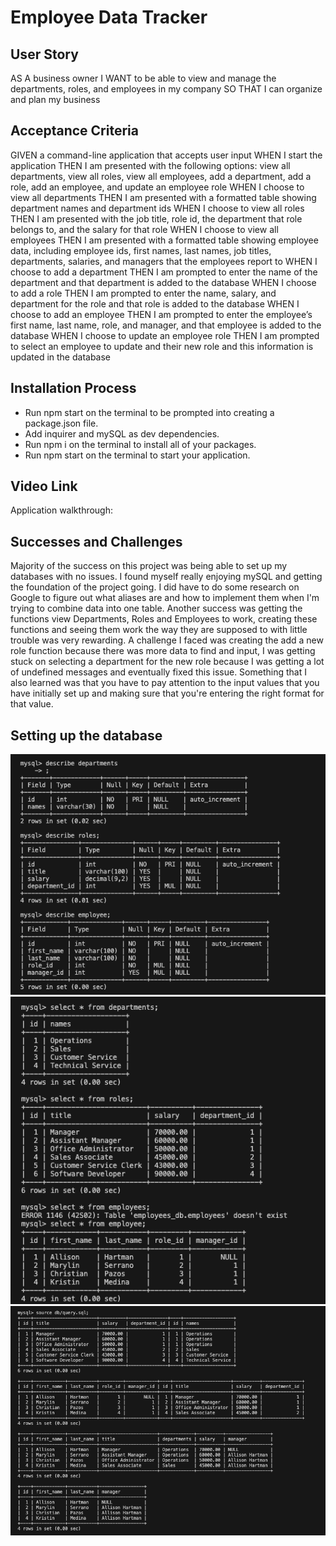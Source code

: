 # Employee Data Tracker

## User Story
AS A business owner
I WANT to be able to view and manage the departments, roles, and employees in my company
SO THAT I can organize and plan my business

## Acceptance Criteria
GIVEN a command-line application that accepts user input
WHEN I start the application
THEN I am presented with the following options: view all departments, view all roles, view all employees, add a department, add a role, add an employee, and update an employee role
WHEN I choose to view all departments
THEN I am presented with a formatted table showing department names and department ids
WHEN I choose to view all roles
THEN I am presented with the job title, role id, the department that role belongs to, and the salary for that role
WHEN I choose to view all employees
THEN I am presented with a formatted table showing employee data, including employee ids, first names, last names, job titles, departments, salaries, and managers that the employees report to
WHEN I choose to add a department
THEN I am prompted to enter the name of the department and that department is added to the database
WHEN I choose to add a role
THEN I am prompted to enter the name, salary, and department for the role and that role is added to the database
WHEN I choose to add an employee
THEN I am prompted to enter the employee’s first name, last name, role, and manager, and that employee is added to the database
WHEN I choose to update an employee role
THEN I am prompted to select an employee to update and their new role and this information is updated in the database

## Installation Process
- Run npm start on the terminal to be prompted into creating a package.json file.
- Add inquirer and mySQL as dev dependencies.
- Run npm i on the terminal to install all of your packages.
- Run npm start on the terminal to start your application.

## Video Link
Application walkthrough:

## Successes and Challenges
Majority of the success on this project was being able to set up my databases with no issues. I found myself really enjoying mySQL and getting the foundation of the project going. I did have to do some research on Google to figure out what aliases are and how to implement them when I'm trying to combine data into one table. Another success was getting the functions view Departments, Roles and Employees to work, creating these functions and seeing them work the way they are supposed to with little trouble was very rewarding. A challenge I faced was creating the add a new role function because there was more data to find and input, I was getting stuck on selecting a department for the new role because I was getting a lot of undefined messages and eventually fixed this issue. Something that I also learned was that you have to pay attention to the input values that you have initially set up and making sure that you're entering the right format for that value. 

## Setting up the database 
![](./images/data.jpg)
![](./images/data1.jpg)
![](./images/data2.jpg)


